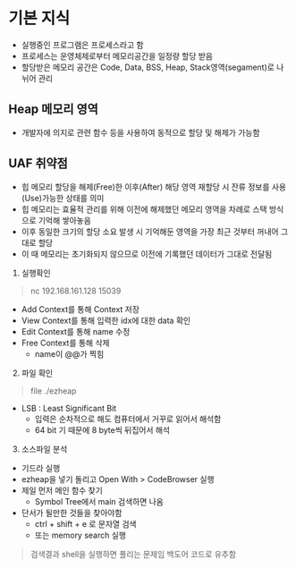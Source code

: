 # 기본 지식
- 실행중인 프로그램은 프로세스라고 함
- 프로세스는 운영체제로부터 메모리공간을 일정량 할당 받음
- 할당받은 메모리 공간은 Code, Data, BSS, Heap, Stack영역(segament)로 나뉘어 관리

## Heap 메모리 영역
- 개발자에 의지로 관련 함수 등을 사용하여 동적으로 할당 및 해제가 가능함

## UAF 취약점
- 힙 메모리 할당을 해제(Free)한 이후(After) 해당 영역 재할당 시 잔류 정보를 사용(Use)가능한 상태를 의미
- 힙 메모리는 효율적 관리를 위해 이전에 해제했던 메모리 영역을 차례로 스택 방식으로 기억해 쌓아놓음
- 이후 동일한 크기의 할당 소요 발생 시 기억해둔 영역을 가장 최근 것부터 꺼내어 그대로 할당
- 이 때 메모리는 초기화되지 않으므로 이전에 기록했던 데이터가 그대로 전달됨

1. 실행확인
> nc 192.168.161.128 15039
- Add Context를 통해 Context 저장
- View Context를 통해 입력한 idx에 대한 data 확인
- Edit Context를 통해 name 수정
- Free Context를 통해 삭제
    - name이 @@가 찍힘

2. 파일 확인
> file ./ezheap
- LSB : Least Significant Bit
    - 입력은 순차적으로 해도 컴퓨터에서 거꾸로 읽어서 해석함
    - 64 bit 기 때문에 8 byte씩 뒤집어서 해석

3. 소스파일 분석
- 기드라 실행
- ezheap을 넣기 돌리고 Open With > CodeBrowser 실행
- 제일 먼저 메인 함수 찾기
    - Symbol Tree에서 main 검색하면 나옴
- 단서가 될만한 것들을 찾아야함
    - ctrl + shift + e 로 문자열 검색
    - 또는 memory search 실행
> 검색결과 shell을 실행하면 풀리는 문제임
> 백도어 코드로 유추함